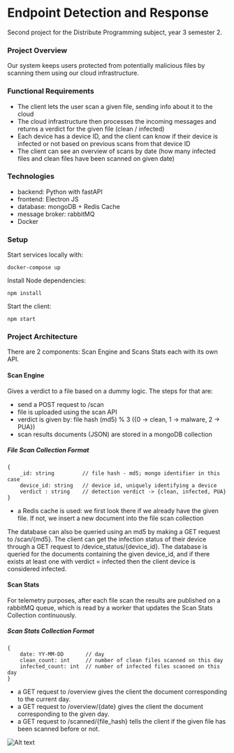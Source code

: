 # Endpoint Detection and Response
Second project for the Distribute Programming subject, year 3 semester 2.

### Project Overview
Our system keeps users protected from potentially malicious files by scanning them using our cloud infrastructure.

### Functional Requirements
- The client lets the user scan a given file, sending info about it to the cloud
- The cloud infrastructure then processes the incoming messages and returns a verdict for the given file (clean / infected)
- Each device has a device ID, and the client can know if their device is infected or not based on previous scans from that device ID
- The client can see an overview of scans by date (how many infected files and clean files have been scanned on given date)

### Technologies
- backend: Python with fastAPI
- frontend: Electron JS
- database: mongoDB + Redis Cache
- message broker: rabbitMQ
- Docker

### Setup
Start services locally with:
```
docker-compose up
```
Install Node dependencies:
```
npm install
```
Start the client:
```
npm start
```

### Project Architecture
There are 2 components: Scan Engine and Scans Stats each with its own API.

#### Scan Engine
Gives a verdict to a file based on a dummy logic.
The steps for that are:
- send a POST request to /scan
- file is uploaded using the scan API 
- verdict is given by: file hash (md5) % 3 ({0 -> clean, 1 -> malware, 2 -> PUA}) 
- scan results documents (JSON) are stored in a mongoDB collection
##### File Scan Collection Format
```
{
    _id: string  		// file hash - md5; mongo identifier in this case
    device_id: string   // device id, uniquely identifying a device
    verdict : string    // detection verdict -> {clean, infected, PUA}
}
```
- a Redis cache is used: we first look there if we already have the given file. If not, we insert a new document into the file scan collection

The database can also be queried using an md5 by making a GET request to /scan/{md5}.
The client can get the infection status of their device through a GET request to /device_status/{device_id}. The database is queried for the documents
containing the given device_id, and if there exists at least one with verdict = infected then the client device is considered infected.

#### Scan Stats
For telemetry purposes, after each file scan the results are published on a rabbitMQ queue, which is read by a worker that updates the Scan Stats Collection continuously.
##### Scan Stats Collection Format
```
{
	date: YY-MM-DD   	 // day
	clean_count: int 	 // number of clean files scanned on this day
	infected_count: int  // number of infected files scanned on this day
}
```
- a GET request to /overview gives the client the document corresponding to the current day.
- a GET request to /overview/{date} gives the client the document corresponding to the given day.
- a GET request to /scanned/{file_hash} tells the client if the given file has been scanned before or not.


![Alt text](/architecture.PNG "Architecture")


